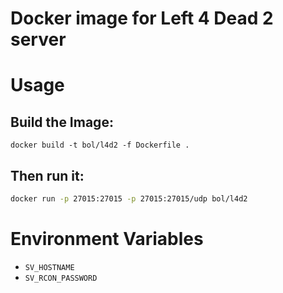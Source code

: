 Docker image for Left 4 Dead 2 server
=====================================

# Usage

## Build the Image:

```
docker build -t bol/l4d2 -f Dockerfile .
```

## Then run it:


```bash
docker run -p 27015:27015 -p 27015:27015/udp bol/l4d2
```


# Environment Variables

* `SV_HOSTNAME`
* `SV_RCON_PASSWORD`


